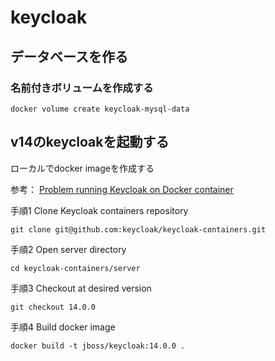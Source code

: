 # keycloak
 


## データベースを作る
### 名前付きボリュームを作成する
```
docker volume create keycloak-mysql-data
```

## v14のkeycloakを起動する
ローカルでdocker imageを作成する

参考：
[Problem running Keycloak on Docker container](https://github.com/docker/for-mac/issues/5310#issuecomment-1150507539)

手順1
Clone Keycloak containers repository
```
git clone git@github.com:keycloak/keycloak-containers.git
```

手順2
Open server directory
```
cd keycloak-containers/server
```

手順3
Checkout at desired version
```
git checkout 14.0.0
```

手順4
Build docker image
```
docker build -t jboss/keycloak:14.0.0 .
```